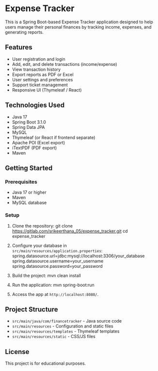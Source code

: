 # Expense Tracker

This is a Spring Boot-based Expense Tracker application designed to help users manage their personal finances by tracking income, expenses, and generating reports.

## Features

- User registration and login
- Add, edit, and delete transactions (income/expense)
- View transaction history
- Export reports as PDF or Excel
- User settings and preferences
- Support ticket management
- Responsive UI (Thymeleaf / React)

## Technologies Used

- Java 17
- Spring Boot 3.1.0
- Spring Data JPA
- MySQL
- Thymeleaf (or React if frontend separate)
- Apache POI (Excel export)
- iTextPDF (PDF export)
- Maven

## Getting Started

### Prerequisites

- Java 17 or higher
- Maven
- MySQL database

### Setup

1. Clone the repository:
    git clone https://gitlab.com/srikeerthana_05/expense_tracker.git
    cd expense_tracker

2. Configure your database in `src/main/resources/application.properties`:
    spring.datasource.url=jdbc:mysql://localhost:3306/your_database
    spring.datasource.username=your_username
    spring.datasource.password=your_password

3. Build the project:
    mvn clean install


4. Run the application:
    mvn spring-boot:run


5. Access the app at `http://localhost:8080/`.

## Project Structure

- `src/main/java/com/financetracker` - Java source code
- `src/main/resources` - Configuration and static files
- `src/main/resources/templates` - Thymeleaf templates
- `src/main/resources/static` - CSS/JS files

## License

This project is for educational purposes.



